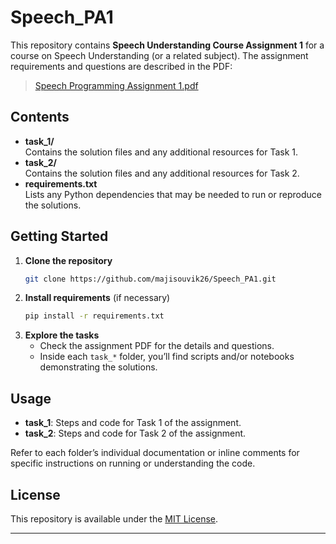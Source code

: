 # Speech\_PA1

This repository contains **Speech Understanding Course Assignment 1** for a course on Speech Understanding (or a related subject). The assignment requirements and questions are described in the PDF:

> [Speech Programming Assignment 1.pdf](https://github.com/majisouvik26/Speech_PA1/blob/main/Speech%20Programming%20Assignment%201.pdf)

## Contents

- **task_1/**  
  Contains the solution files and any additional resources for Task 1.
- **task_2/**  
  Contains the solution files and any additional resources for Task 2.
- **requirements.txt**  
  Lists any Python dependencies that may be needed to run or reproduce the solutions.

## Getting Started

1. **Clone the repository**  
   ```bash
   git clone https://github.com/majisouvik26/Speech_PA1.git
   ```
2. **Install requirements** (if necessary)  
   ```bash
   pip install -r requirements.txt
   ```
3. **Explore the tasks**  
   - Check the assignment PDF for the details and questions.  
   - Inside each `task_*` folder, you’ll find scripts and/or notebooks demonstrating the solutions.

## Usage

- **task_1**: Steps and code for Task 1 of the assignment.  
- **task_2**: Steps and code for Task 2 of the assignment.  

Refer to each folder’s individual documentation or inline comments for specific instructions on running or understanding the code.

## License

This repository is available under the [MIT License](LICENSE). 

---
